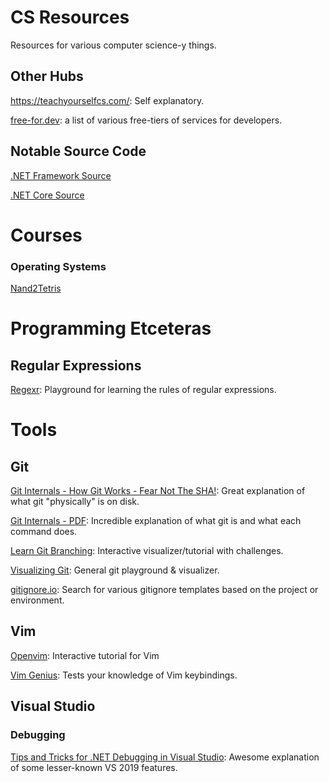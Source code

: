 # CS Resources
Resources for various computer science-y things.

## Other Hubs
https://teachyourselfcs.com/: Self explanatory.

[free-for.dev](https://free-for.dev/#/): a list of various free-tiers of services for developers.

## Notable Source Code
[.NET Framework Source](https://referencesource.microsoft.com/)

[.NET Core Source](https://source.dot.net/)

# Courses
### Operating Systems
[Nand2Tetris](https://www.nand2tetris.org/)

# Programming Etceteras
## Regular Expressions
[Regexr](https://regexr.com/): Playground for learning the rules of regular expressions.

# Tools
## Git
[Git Internals - How Git Works - Fear Not The SHA!](https://www.youtube.com/watch?v=P6jD966jzlk): Great explanation of what git "physically" is on disk.

[Git Internals - PDF](https://github.com/pluralsight/git-internals-pdf): Incredible explanation of what git is and what each command does.

[Learn Git Branching](https://learngitbranching.js.org/): Interactive visualizer/tutorial with challenges.

[Visualizing Git](http://git-school.github.io/visualizing-git/): General git playground & visualizer.

[gitignore.io](gitignore.io): Search for various gitignore templates based on the project or environment.

## Vim
[Openvim](https://www.openvim.com/): Interactive tutorial for Vim

[Vim Genius](http://www.vimgenius.com/): Tests your knowledge of Vim keybindings.

## Visual Studio
### Debugging
[Tips and Tricks for .NET Debugging in Visual Studio](https://www.youtube.com/watch?v=lgKInHJ-tcg): Awesome explanation of some lesser-known VS 2019 features.
